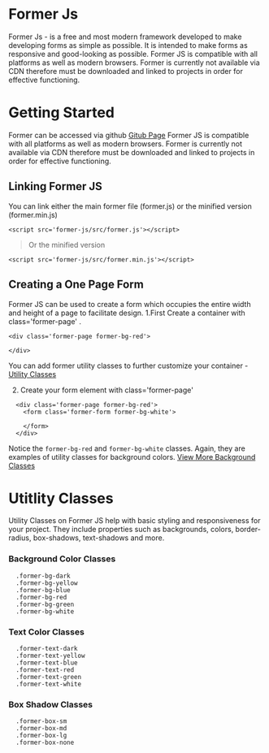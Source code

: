 # Former Js

Former Js - is a free and most modern framework developed to make developing forms as simple as possible. It is intended to make forms as responsive and good-looking as possible. Former JS is compatible with all platforms as well as modern browsers. Former is currently not available via CDN therefore must be downloaded and linked to projects in order for effective functioning.

# Getting Started
Former can be accessed via github
[Gitub Page](https://github.com/tonysaah/form-js/blob/master/)
Former JS is compatible with all platforms as well as modern browsers. Former is currently not available via CDN therefore must be downloaded and linked to projects in order for effective functioning.

## Linking Former JS
You can link either the main former file (former.js) or the minified version (former.min.js)

``` <script src='former-js/src/former.js'></script> ```

> Or the minified version

``` <script src='former-js/src/former.min.js'></script> ```

## Creating a One Page Form
Former JS can be used to create a form which occupies the entire width and height of a page to facilitate design.
1.First Create a container with class='former-page' .
```
<div class='former-page former-bg-red'>
  
</div>
```
You can add former utility classes to further customize your container - [Utility Classes](#utitlity-classes)

2. Create your form element with class='former-page'
```
  <div class='former-page former-bg-red'>
    <form class='former-form former-bg-white'>
    
    </form>
  </div>
```

Notice the `former-bg-red` and `former-bg-white` classes. Again, they are examples of utility classes for background colors. [View More Background Classes](#background-utility-classes)

# Utitlity Classes
Utility Classes on Former JS help with basic styling and responsiveness for your project. They include properties such as backgrounds, colors, border-radius, box-shadows, text-shadows and more.
### Background Color Classes

```
  .former-bg-dark
  .former-bg-yellow
  .former-bg-blue
  .former-bg-red
  .former-bg-green
  .former-bg-white
```

### Text Color Classes
```
  .former-text-dark
  .former-text-yellow
  .former-text-blue
  .former-text-red
  .former-text-green
  .former-text-white
```

### Box Shadow Classes
```
  .former-box-sm
  .former-box-md
  .former-box-lg
  .former-box-none
```
